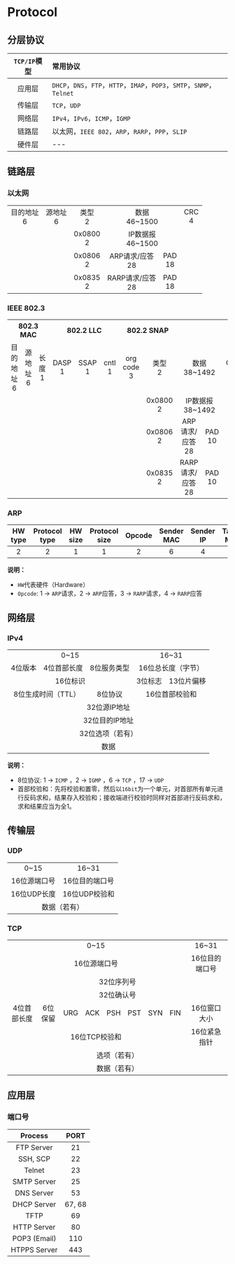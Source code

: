 # Protocol

<!-- toc -->

## 分层协议

| `TCP/IP`模型 | 常用协议 |
|:---:|:---|
| 应用层 | `DHCP`，`DNS`，`FTP`，`HTTP`，`IMAP`，`POP3`，`SMTP`，`SNMP`，`Telnet` |
| 传输层 | `TCP`，`UDP` |
| 网络层 | `IPv4`，`IPv6`，`ICMP`，`IGMP` |
| 链路层 | 以太网，`IEEE 802`，`ARP`，`RARP`，`PPP`，`SLIP` |
| 硬件层 | --- |

## 链路层

### 以太网

<table widtd="100%" style="text-align:center">
    <tr>
        <td>目的地址<br>6</td>
        <td>源地址<br>6</td>
        <td>类型<br>2</td>
        <td colspan=4>数据<br>46~1500</td>
        <td>CRC<br>4</td></tr>
    <tr>
        <td colspan=2></td>
        <td>0x0800<br>2</td>
        <td colspan=4>IP数据报<br>46~1500</td>
        <td></td></tr>
    <tr>
        <td colspan=2></td>
        <td>0x0806<br>2</td>
        <td colspan=3>ARP请求/应答<br>28</td>
        <td colspan=1>PAD<br>18</td>
        <td></td></tr>
    <tr>
        <td colspan=2></td>
        <td>0x0835<br>2</td>
        <td colspan=3>RARP请求/应答<br>28</td>
        <td colspan=1>PAD<br>18</td>
        <td></td></tr>
</table>

### IEEE 802.3

<table widtd="100%" style="text-align:center">
    <tr>
        <th colspan="3">802.3 MAC</th>
        <th colspan="3">802.2 LLC</th>
        <th colspan="2">802.2 SNAP</th>
        <th colspan="4"></th></tr>
    <tr>
        <td>目的地址<br>6</td>
        <td>源地址<br>6</td>
        <td>长度<br>1</td>
        <td>DASP<br>1</td>
        <td>SSAP<br>1</td>
        <td>cntl<br>1</td>
        <td>org code<br>3</td>
        <td>类型<br>2</td>
        <td colspan=3>数据<br>38~1492</td>
        <td>CRC<br>4</td></tr>
    <tr>
        <td colspan=7></td>
        <td>0x0800<br>2</td>
        <td colspan=3>IP数据报<br>38~1492</td>
        <td></td></tr>
    <tr>
        <td colspan=7></td>
        <td>0x0806<br>2</td>
        <td colspan=2>ARP请求/应答<br>28</td>
        <td>PAD<br>10</td>
        <td></td></tr>
    <tr>
        <td colspan=7></td>
        <td>0x0835<br>2</td>
        <td colspan=2>RARP请求/应答<br>28</td>
        <td>PAD<br>10</td>
        <td></td></tr>
</table>

### ARP

| HW type | Protocol type | HW size | Protocol size | Opcode | Sender MAC | Sender IP | Target MAC | Target IP |
|:---:|:---:|:---:|:---:|:---:|:---:|:---:|:---:|:---:|
|2|2|1|1|2|6|4|6|4|

**说明：**
* `HW`代表硬件（Hardware）
* `Opcode`: 1 → `ARP`请求，2 → `ARP`应答，3 → `RARP`请求，4 → `RARP`应答

## 网络层

### IPv4

<table widtd="100%" style="text-align:center">
    <tr>
        <td colspan=4 widtd="50%">0~15</td>
        <td colspan=4 widtd="50%">16~31</td></tr>
    <tr>
        <td colspan=1 widtd="12.5%">4位版本</td>
        <td colspan=1 widtd="12.5%">4位首部长度</td>
        <td colspan=2 widtd="25%">8位服务类型</td>
        <td colspan=4 widtd="50%">16位总长度（字节）</td></tr>
    <tr>
        <td colspan=4 widtd="50%">16位标识</td>
        <td colspan=1 widtd="15%">3位标志</td>
        <td colspan=3 widtd="35%">13位片偏移</td></tr>
    <tr>
        <td colspan=2 widtd="25%">8位生成时间（TTL）</td>
        <td colspan=2 widtd="25%">8位协议</td>
        <td colspan=4 widtd="50%">16位首部校验和</td></tr>
    <tr>
        <td colspan=8 widtd="100%">32位源IP地址</td></tr>
    <tr>
        <td colspan=8 widtd="100%">32位目的IP地址</td></tr>
    <tr>
        <td colspan=8 widtd="100%">32位选项（若有）</td></tr>
    <tr>
        <td colspan=8 widtd="100%">数据</td></tr>
</table>

**说明：**
* 8位协议: 1 → `ICMP` ，2 → `IGMP` ，6 → `TCP` ，17 → `UDP`
* 首部校验和：先将校验和置零，然后以`16bit`为一个单元，对首部所有单元进行反码求和，结果存入校验和；接收端进行校验时同样对首部进行反码求和，求和结果应当为全1。

## 传输层

### UDP

<table widtd="100%" style="text-align:center">
    <tr>
        <td>0~15</td>
        <td>16~31</td></tr>
    <tr>
        <td>16位源端口号</td>
        <td>16位目的端口号</td></tr>
    <tr>
        <td>16位UDP长度</td>
        <td>16位UDP校验和</td></tr>
    <tr>
        <td colspan=2 widtd="100%">数据（若有）</td></tr>
</table>


### TCP

<table widtd="100%" style="text-align:center">
    <tr>
        <td colspan=16 widtd="50%">0~15</td>
        <td colspan=16 widtd="50%">16~31</td></tr>
    <tr>
        <td colspan=16 widtd="50%">16位源端口号</td>
        <td colspan=16 widtd="50%">16位目的端口号</td></tr>
    <tr>
        <td colspan=32 widtd="100%">32位序列号</td></tr>
    <tr>
        <td colspan=32 widtd="100%">32位确认号</td></tr>
    <tr>
        <td colspan=4 widtd="16%">4位首部长度</td>
        <td colspan=6 widtd="24%">6位保留</td>
        <td>URG</td>
        <td>ACK</td>
        <td>PSH</td>
        <td>PST</td>
        <td>SYN</td>
        <td>FIN</td>
        <td colspan=16 widtd="40%">16位窗口大小</td></tr>
    <tr>
        <td colspan=16 widtd="50%">16位TCP校验和</td>
        <td colspan=16 widtd="50%">16位紧急指针</td></tr>
    <tr>
        <td colspan=32 widtd="100%">选项（若有）</td></tr>
    <tr>
        <td colspan=32 widtd="100%">数据（若有）</td></tr>
</table>

## 应用层

### 端口号

| Process | PORT |
|:---:|:---:|
| FTP Server | 21 |
| SSH, SCP | 22 |
| Telnet | 23 |
| SMTP Server | 25 |
| DNS Server | 53 |
| DHCP Server | 67, 68 |
| TFTP | 69 |
| HTTP Server | 80 |
| POP3 (Email) | 110 |
| HTPPS Server | 443 |